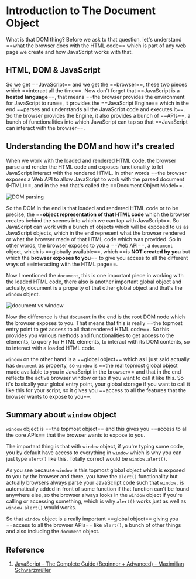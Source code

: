 # Introduction to The Document Object

What is that DOM thing? Before we ask to that question, let's understand ==what the browser does with the HTML code== which is part of any web page we create and how JavaScript works with that.

## HTML, DOM & JavaScript

So we get ==JavaScript== and we get the ==browser==, these two pieces which ==interact all the time==. Now don't forget that ==JavaScript is a **hosted language**==, that means ==the browser provides the environment for JavaScript to run==, it provides the ==JavaScript Engine== which in the end ==parses and understands all the JavaScript code and executes it==. So the browser provides the Engine, it also provides a bunch of ==APIs==, a bunch of functionalities into which JavaScript can tap so that ==JavaScript can interact with the browser==.

## Understanding the DOM and how it's created

When we work with the loaded and rendered HTML code, the browser parse and render the HTML code and exposes functionality to let JavaScript interact with the rendered HTML. In other words ==the browser exposes a Web API to allow JavaScript to work with the parsed document (HTML)==, and in the end that's called the ==Document Object Model==.

![DOM parsing](../src/img/DOM%20parsing.jpg)

So the DOM in the end is that loaded and rendered HTML code or to be precise, the ==**object representation of that HTML code** which the browser creates behind the scenes into which we can tap with JavaScript==. So JavaScript can work with a bunch of objects which will be exposed to us as JavaScript objects, which in the end represent what the browser rendered or what the browser made of that HTML code which was provided.
So in other words, the browser exposes to you a ==Web API==, a `document` object, which is ==globally available==, which ==is **NOT created by you** but which the **browser exposes to you**== to give you access to all the different ways of ==interacting with the HTML page==.

Now I mentioned the `document`, this is one important piece in working with the loaded HTML code, there also is another important global object and actually, document is a property of that other global object and that's the `window` object.

![document vs window](../src/img/document%20vs%20window.jpg)

Now the difference is that `document` in the end is the root DOM node which the browser exposes to you. That means that this is really ==the topmost entry point to get access to all that rendered HTML code==. So this provides you various methods and functionalities to get access to the elements, to query for HTML elements, to interact with its DOM contents, so to interact with a loaded HTML code.

`window` on the other hand is a ==global object== which as I just said actually has `document` as property, so `window` is ==the real topmost global object made available to you in JavaScript in the browser== and that in the end reflects the active browser window or tab if you want to call it like this. So it's basically your global entry point, your global storage if you want to call it like this for your script, so it gives you ==access to all the features that the browser wants to expose to you==.

## Summary about `window` object

`window` object is ==the topmost object== and this gives you ==access to all the core APIs== that the browser wants to expose to you.

The important thing is that with `window` object, if you're typing some code, you by default have access to everything in `window` which is why you can just type `alert()` like this. Totally correct would be `window.alert()`.

As you see because `window` is this topmost global object which is exposed to you by the browser and there, you have the `alert()` functionality but actually browsers always parse your JavaScript code such that `window.` is automatically added in front of some function if that function can't be found anywhere else, so the browser always looks in the `window` object if you're calling or accessing something, which is why `alert()` works just as well as `window.alert()` would works.

So that `window` object is a really important ==global object== giving you ==access to all the browser APIs== like `alert()`, a bunch of other things and also including the `document` object.

## Reference

1. [JavaScript - The Complete Guide (Beginner + Advanced) - Maximilian Schwarzmüller](https://www.udemy.com/course/javascript-the-complete-guide-2020-beginner-advanced/?utm_source=adwords&utm_medium=udemyads&utm_campaign=JavaScript_v.PROF_la.EN_cc.ROWMTA-B_ti.6368&utm_content=deal4584&utm_term=_._ag_130756014153_._ad_558386196906_._kw__._de_c_._dm__._pl__._ti_dsa-774930039569_._li_1011789_._pd__._&matchtype=&gclid=Cj0KCQjw0umSBhDrARIsAH7FCoeU9W1FhcfHq4JH6InuqwKQdlnXPY4wnIG6-ZrfGPJ6hyB9zTE0NW8aAvGkEALw_wcB)
